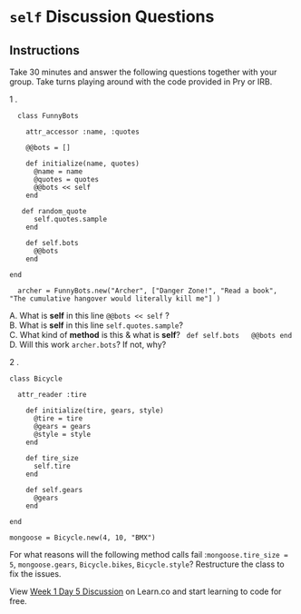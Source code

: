 # `self` Discussion Questions

## Instructions

Take 30 minutes and answer the following questions together with your group. Take turns playing around with the code provided in Pry or IRB.

1 .   

      class FunnyBots  

        attr_accessor :name, :quotes  

        @@bots = []

        def initialize(name, quotes)
          @name = name
          @quotes = quotes
          @@bots << self
        end

       def random_quote
          self.quotes.sample
        end

        def self.bots
          @@bots
        end

    end

      archer = FunnyBots.new("Archer", ["Danger Zone!", "Read a book", "The cumulative hangover would literally kill me"] )

  A. What is **self** in this line ```@@bots << self``` ?  
  B. What is **self** in this line ```self.quotes.sample```?  
  C. What kind of **method** is this & what is **self**? ```  def self.bots  
      @@bots end ```  
  D. Will this work ```archer.bots```? If not, why? 
  

2 .

    class Bicycle

      attr_reader :tire

        def initialize(tire, gears, style)
          @tire = tire
          @gears = gears
          @style = style
        end

        def tire_size
          self.tire
        end

        def self.gears
          @gears
        end

    end

    mongoose = Bicycle.new(4, 10, "BMX")

  For what reasons will the following method calls fail :```mongoose.tire_size = 5```, ```mongoose.gears```, ```Bicycle.bikes```, ```Bicycle.style```? Restructure the class to fix the issues.

<p class='util--hide'>View <a href='https://learn.co/lessons/week-1-day-5-discussion'>Week 1 Day 5 Discussion</a> on Learn.co and start learning to code for free.</p>
